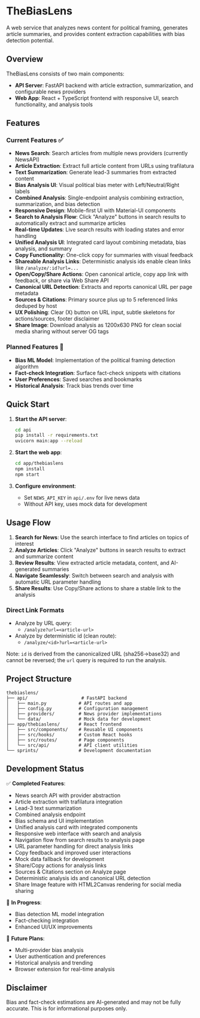 # TheBiasLens

A web service that analyzes news content for political framing, generates article summaries, and provides content extraction capabilities with bias detection potential.

## Overview

TheBiasLens consists of two main components:

- **API Server**: FastAPI backend with article extraction, summarization, and configurable news providers
- **Web App**: React + TypeScript frontend with responsive UI, search functionality, and analysis tools

## Features

### Current Features ✅

- **News Search**: Search articles from multiple news providers (currently NewsAPI)
- **Article Extraction**: Extract full article content from URLs using trafilatura
- **Text Summarization**: Generate lead-3 summaries from extracted content
- **Bias Analysis UI**: Visual political bias meter with Left/Neutral/Right labels
- **Combined Analysis**: Single-endpoint analysis combining extraction, summarization, and bias detection
- **Responsive Design**: Mobile-first UI with Material-UI components
- **Search to Analysis Flow**: Click "Analyze" buttons in search results to automatically extract and summarize articles
- **Real-time Updates**: Live search results with loading states and error handling
- **Unified Analysis UI**: Integrated card layout combining metadata, bias analysis, and summary
- **Copy Functionality**: One-click copy for summaries with visual feedback
- **Shareable Analysis Links**: Deterministic analysis ids enable clean links like `/analyze/:id?url=...`
- **Open/Copy/Share Actions**: Open canonical article, copy app link with feedback, or share via Web Share API
- **Canonical URL Detection**: Extracts and reports canonical URL per page metadata
- **Sources & Citations**: Primary source plus up to 5 referenced links deduped by host
- **UX Polishing**: Clear (X) button on URL input, subtle skeletons for actions/sources, footer disclaimer
- **Share Image**: Download analysis as 1200x630 PNG for clean social media sharing without server OG tags

### Planned Features 🚧

- **Bias ML Model**: Implementation of the political framing detection algorithm
- **Fact-check Integration**: Surface fact-check snippets with citations
- **User Preferences**: Saved searches and bookmarks
- **Historical Analysis**: Track bias trends over time

## Quick Start

1. **Start the API server**:

   ```bash
   cd api
   pip install -r requirements.txt
   uvicorn main:app --reload
   ```

2. **Start the web app**:

   ```bash
   cd app/thebiaslens
   npm install
   npm start
   ```

3. **Configure environment**:
   - Set `NEWS_API_KEY` in `api/.env` for live news data
   - Without API key, uses mock data for development

## Usage Flow

1. **Search for News**: Use the search interface to find articles on topics of interest
2. **Analyze Articles**: Click "Analyze" buttons in search results to extract and summarize content
3. **Review Results**: View extracted article metadata, content, and AI-generated summaries
4. **Navigate Seamlessly**: Switch between search and analysis with automatic URL parameter handling
5. **Share Results**: Use Copy/Share actions to share a stable link to the analysis

### Direct Link Formats

- Analyze by URL query:
  - `/analyze?url=<article-url>`
- Analyze by deterministic id (clean route):
  - `/analyze/<id>?url=<article-url>`

Note: `id` is derived from the canonicalized URL (sha256→base32) and cannot be reversed; the `url` query is required to run the analysis.

## Project Structure

```
thebiaslens/
├── api/                    # FastAPI backend
│   ├── main.py            # API routes and app
│   ├── config.py          # Configuration management
│   ├── providers/         # News provider implementations
│   └── data/              # Mock data for development
├── app/thebiaslens/       # React frontend
│   ├── src/components/    # Reusable UI components
│   ├── src/hooks/         # Custom React hooks
│   ├── src/routes/        # Page components
│   └── src/api/           # API client utilities
└── sprints/               # Development documentation
```

## Development Status

✅ **Completed Features**:

- News search API with provider abstraction
- Article extraction with trafilatura integration
- Lead-3 text summarization
- Combined analysis endpoint
- Bias schema and UI implementation
- Unified analysis card with integrated components
- Responsive web interface with search and analysis
- Navigation flow from search results to analysis page
- URL parameter handling for direct analysis links
- Copy feedback and improved user interactions
- Mock data fallback for development
- Share/Copy actions for analysis links
- Sources & Citations section on Analyze page
- Deterministic analysis ids and canonical URL detection
- Share Image feature with HTML2Canvas rendering for social media sharing

🚧 **In Progress**:

- Bias detection ML model integration
- Fact-checking integration
- Enhanced UI/UX improvements

🔮 **Future Plans**:

- Multi-provider bias analysis
- User authentication and preferences
- Historical analysis and trending
- Browser extension for real-time analysis

## Disclaimer

Bias and fact-check estimations are AI-generated and may not be fully accurate. This is for informational purposes only.
